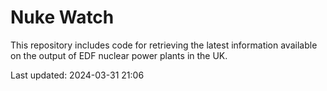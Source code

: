 # Nuke Watch

This repository includes code for retrieving the latest information available on the output of EDF nuclear power plants in the UK.

Last updated: 2024-03-31 21:06